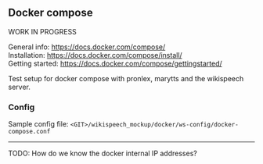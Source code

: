 ## Docker compose 

WORK IN PROGRESS

General info: https://docs.docker.com/compose/   
Installation: https://docs.docker.com/compose/install/   
Getting started: https://docs.docker.com/compose/gettingstarted/

Test setup for docker compose with pronlex, marytts and the wikispeech server.

### Config

Sample config file: `<GIT>/wikispeech_mockup/docker/ws-config/docker-compose.conf`

---
TODO: How do we know the docker internal IP addresses?
